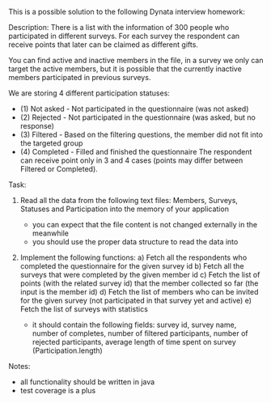 This is a possible solution to the following Dynata interview homework:

Description:
There is a list with the information of 300 people who participated in different surveys.
For each survey the respondent can receive points that later can be claimed as different gifts.

You can find active and inactive members in the file, in a survey we only can target the active members,
but it is possible that the currently inactive members participated in previous surveys.

We are storing 4 different participation statuses:
- (1) Not asked - Not participated in the questionnaire (was not asked)
- (2) Rejected - Not participated in the questionnaire (was asked, but no response)
- (3) Filtered - Based on the filtering questions, the member did not fit into the targeted group
- (4) Completed - Filled and finished the questionnaire
  The respondent can receive point only in 3 and 4 cases (points may differ between Filtered or Completed).



Task:
1. Read all the data from the following text files: Members, Surveys, Statuses and Participation into the memory of your application
    - you can expect that the file content is not changed externally in the meanwhile
    - you should use the proper data structure to read the data into

2. Implement the following functions:
   a) Fetch all the respondents who completed the questionnaire for the given survey id
   b) Fetch all the surveys that were completed by the given member id
   c) Fetch the list of points (with the related survey id) that the member collected so far (the input is the member id)
   d) Fetch the list of members who can be invited for the given survey (not participated in that survey yet and active)
   e) Fetch the list of surveys with statistics
   - it should contain the following fields:
   survey id,
   survey name,
   number of completes,
   number of filtered participants,
   number of rejected participants,
   average length of time spent on survey (Participation.length)


Notes:
- all functionality should be written in java
- test coverage is a plus
